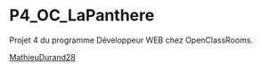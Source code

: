 # P4_OC_LaPanthere
Projet 4 du programme Développeur WEB chez OpenClassRooms.

[MathieuDurand28](https://mathieudurand28.github.io)
